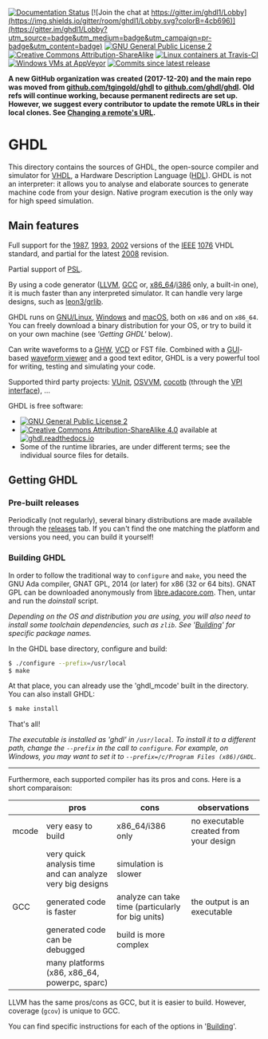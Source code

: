 [![Documentation Status](https://readthedocs.org/projects/ghdl/badge/?version=latest)](http://ghdl.readthedocs.io) [![Join the chat at https://gitter.im/ghdl1/Lobby](https://img.shields.io/gitter/room/ghdl1/Lobby.svg?colorB=4cb696)](https://gitter.im/ghdl1/Lobby?utm_source=badge&utm_medium=badge&utm_campaign=pr-badge&utm_content=badge) [![GNU General Public License 2](https://img.shields.io/badge/code%20license-GPLv2-bd0000.svg?style=flat)](https://github.com/ghdl/ghdl/blob/master/COPYING.md) [![Creative Commons Attribution-ShareAlike](https://img.shields.io/badge/doc%20license-CC--BY--SA--4.0-aab2ab.svg?style=flat)](https://github.com/ghdl/ghdl/blob/master/COPYING_DOC.md)
[![Linux containers at Travis-CI](https://img.shields.io/travis/ghdl/ghdl/master.svg?style=flat&logo=data%3Aimage%2Fpng%3Bbase64%2CiVBORw0KGgoAAAANSUhEUgAAACAAAAAgCAYAAABzenr0AAAIP0lEQVR42qVXaUyUWRaFycyP%2BTVLemaSSfrPJN3JZJKOPyY6uBLTQgGlUMVeFHuxFaioKGpcAFFQUaOigAsmo7ghikZtxZVFCCKgqOi4ICoqqLjghqjcOeem%2B5sQFZnuL3l5VV%2B9d%2B9595577iuX%2F%2FcZNWrUX7y8vMyJiYmbpk6d2pKamto5bdq0LnxuT05OPhgUFOQcOXLkP35a7%2Bvr6%2FKLnmXLlun87t27X02YMKFkzpw5va2trXL37l158OCBPHz4UEdXV5fcu3dPbt26Jdu3b%2B%2Fz8%2FNrM5vNf%2BNeAPxlIHAi06xZs7rOnj0rL168kPb2dnn8%2BLE8evToo0EgHPfv35e1a9cKQOT9LKc2m03nyMhIv%2FXr18uzZ8%2F0pDU1NXLz5k0xTzSLycs0cHibBClhBOTJkycKqKmpSZCyGkTv10N27unpqfPw4cNDSkpK5OrVqzSmAHbu3CnXr1%2BXhIQECQkNkeCQYHEkxAPQRHEmJ0taWposWbJEOjs7dX1bW5s0NjYyEtW0OXny5KGBMJlMf1ixYsUHOqYRGmPYi4qK5PLly5KUlCSLFi0S5FqCAaSutk6io6MlMzNTtmzZIkwX9zASdXV10tLSQhALaRtEHdy5iLhYrdbbP53gxo0baqy7u1tWrlxJAErA7sfdYrFYNBINZxv0XUdHh5SXl8uhQ4eMPbW1tfqZqQwODv7rF0%2F%2FPZ6GhoZ%2B5v3AgQNKqqdPnyoBly9fztMxJeSFAeDcuXN8p9Wxf%2F9%2BBfH8%2BXMFcP78eSMlWN%2F8SafDhg0zPqOmG2%2Ffvi137tzRkF%2B6dEny8vLE399fUA1y%2BvRpGtMT%2B1n8JMQWKhUVFQTKiKlzkE7XHjlyRJqbm7lWI3n06NG%2B0aNHfzvAOVDq7Obm9mcIzIbS0lK5cuWKVFVVyerVq2Xv3r2aw5kzZ0pubq6cOnWKNa8njYyKlKRkpyBlPL2yPiUlhfzQVJ04cUI2bdrE1CmI%2Bvp6Wbp06bkRI0ZYBoAA4u9JIIAxGL9jxw5GgeRjCjT8GzdulM2bN2s5btu2TcJsNgmz2yU8IkIBHz58WIm4atUq6enpoS21iagyJbTL1BEYQe8zALi7u%2BdiAxcYg8iZd4a2srJST%2B9wOMTb25tk0gqYiPLjmDRpkkYhJCRE4uPjBeUmBw8e1JJ9%2Ffo108GDGLYJJjw8XAwAY8eOzedLIuZCkoY1Tzbv2rVLEV%2B4cIE5NpSOPCHrORh%2BpoX7GDVqx5kzZ2Tfvn2yZ88eVUVKOG1zMAoRiJoBADnJpEHmiMTh5prqaimHgeLiYs2p0%2BkkETUCXt5eUD8dVDod0A7OjIhGYcGCBVJQUCBlZWVMD21yZjQ1Aj4%2BPv8DMGbMmDCemDJKR%2BPGjRNfhNgeES7hkREML0tIAfiYzWK3h6kA2TBjPUNMkPjdKgmJiRIHdXTEIV0%2B3poWdEqBrGvYs7Oz5dixY0zhfwwAULGvwsLCVMvt4XaJdcRKQlIinahTdEE60FxDyQDOl1Whsrt48WI1Ghpqkxjso3OSkpGaN2%2Be5OfnGwNiRBUlSQnMNqAScEpvi9UiMbGxgj4uqFcl2ty5c2XGjBn6vbCwkGlibbM0WWpaEdAurX0eonhLMbmjJM7JyWFZ0h4JrLYCAwM%2FIJpRsOPqAlTqHPX%2FDXKHU4T2BAYFfsAirQA%2B1HNupNo1NTeR1RzqnJrBCGVkZGiX5MO%2BsBm86evrE9wjpL%2B%2Fn6%2B1R0yfPp0cqfxICRGuDoweEKkxJiaGZaSsfvnypTK8EyLCfK4tLEClPKQ9rqFCsu45U%2FO19gODgmXm7NkQsDICpQ0dGzZsoLBRP%2FrHjx%2F%2Fb5gwnFeDkeunTJnye7J0zZo1zB1DrBtfvXql9ezp4SFubv8Ci09rmeGmQxAsNQWB2xMdajpGurmRI4Zz2KBdKiJ1gNVyLC4uztUFOR6NcJsJBMz%2FHUrwPRWQqnfy5EluplHKL0nIk%2FIdDWl%2Bjx8%2FLu%2Ffv9eajgV33rx5w9Qoy69du8Zy43qt%2B6ysLA7VDcj%2BVj09yuMbzgDBLvhb3AHuV1ZWybp168h8CpPm8O3bt4IOSSlWIwsXLmQFkB%2FMNVlNpSQXWBX8TcO9detW2b17t8yfP5%2BVwshSrlnmjoEXTwWT4moyeda0tl6mkGhIESYC4elY6zCcg%2Fe5MDhPAJZEZYSUgLORd4Cjc%2B4FoBxGjaCQogyWMEVIbYP0f%2FzMXWD8KKvV8i4gIOA8ygcLEzhQQrEwvBgdsBzt%2BSLCeJcRYYulLCvDS3eXwvFSSO4lKF4l0lCB0%2B9CNPORqgpwIq3Fw8PDirT%2F8xOuSUbTgO%2FZ2Yva6uvr0GIb0UrvoSM%2B0ZGenk6RgSL6yAQQc5y7u5ghq%2F4BARJqs1ELlAe9vb1IUTd7B%2FZ3Qaq9nHDugVI3D3YdcwWzv0Y5uqI%2FpOMKTgYbTKYexMXHSaIz6bOD94OJCDfTwT7CywrbMWz24MLbi1R8DdJ%2B5NsQJSxIxeIqCExAVFRU%2B8WLF6WosEiNhIbZ6GRIIzo2WiIiI9gvMEeqPCMFJS6DPUQGyfwNkHZAlhnmtww3DTlTkj%2FliNrPvvHFqFihmC5DfXDyP1nQAZO%2BfFIoXxDb82cdE3gwOiLELuPHxje4c%2Bi1ziZPUzxuPjTyScMcDvCBf1IKCwpBQn90UYfEo2qiYqKVjAGBAc%2B9fXxqQdL0H1V3aBFAGeqMlpnKjmgQD62UTtiy%2FSwWtmYqm5IUXKFeMM%2FsomV2u%2F3vtAEuufysByfgRJX8DshTPU2mPPy7yQBBYzGWgC%2FVkOSXWVmZZHwnSPoD%2FlOmodXSsWFjsOe%2FCAcrQqMD2awAAAAASUVORK5CYII%3D)](https://travis-ci.org/ghdl/ghdl) [![Windows VMs at AppVeyor](https://ci.appveyor.com/api/projects/status/rsq60m5wcly3og8j?svg=true)](https://ci.appveyor.com/project/tgingold/ghdl) [![Commits since latest release](https://img.shields.io/github/commits-since/ghdl/ghdl/latest.svg?style=flat)](https://github.com/ghdl/ghdl/releases)

**A new GitHub organization was created (2017-12-20) and the main repo was moved from [github.com/tgingold/ghdl](https://github.com/tgingold/ghdl) to [github.com/ghdl/ghdl](https://github.com/ghdl/ghdl). Old refs will continue working, because permanent redirects are set up. However, we suggest every contributor to update the remote URLs in their local clones. See
[Changing a remote's URL](https://help.github.com/articles/changing-a-remote-s-url/).**

# GHDL

This directory contains the sources of GHDL, the open-source compiler and simulator for [VHDL](https://en.wikipedia.org/wiki/VHDL), a Hardware Description Language ([HDL](https://en.wikipedia.org/wiki/Hardware_description_language)). GHDL is not an interpreter: it allows you to analyse and elaborate sources to generate machine code from your design. Native program execution is the only way for high speed simulation.

## Main features

Full support for the [1987](http://ieeexplore.ieee.org/document/26487/), [1993](http://ieeexplore.ieee.org/document/392561/), [2002](http://ieeexplore.ieee.org/document/1003477/) versions of the [IEEE](www.ieee.org) [1076](http://standards.ieee.org/develop/wg/P1076.html) VHDL standard, and partial for the latest [2008](http://ieeexplore.ieee.org/document/4772740/) revision.

Partial support of [PSL](https://en.wikipedia.org/wiki/Property_Specification_Language).

By using a code generator ([LLVM](http://llvm.org/), [GCC](http://gcc.gnu.org/) or, [x86_64](https://en.wikipedia.org/wiki/X86-64)/[i386](https://en.wikipedia.org/wiki/Intel_80386) only, a built-in one), it is much faster than any interpreted simulator. It can handle very large designs, such as [leon3/grlib](http://www.gaisler.com/index.php/downloads/leongrlib).

GHDL runs on [GNU/Linux](http://en.wikipedia.org/wiki/Linux_distribution), [Windows](http://en.wikipedia.org/wiki/Microsoft_Windows) and [macOS](http://en.wikipedia.org/wiki/MacOS), both on `x86` and on `x86_64`. You can freely download a binary distribution for your OS, or try to build it on your own machine (see *'Getting GHDL'* below).

Can write waveforms to a [GHW](http://ghdl.readthedocs.io/en/latest/using/Simulation.html?highlight=GHW#cmdoption-wave), [VCD](https://en.wikipedia.org/wiki/Value_change_dump) or FST file. Combined with a [GUI](http://en.wikipedia.org/wiki/Graphical_user_interface)-based [waveform viewer](https://en.wikipedia.org/wiki/Waveform_viewer) and a good text editor, GHDL is a very powerful tool for writing, testing and simulating your code.

Supported third party projects: [VUnit](https://vunit.github.io), [OSVVM](http://osvvm.org), [cocotb](https://github.com/potentialventures/cocotb) (through the [VPI interface](https://en.wikipedia.org/wiki/Verilog_Procedural_Interface)), ...

GHDL is free software:

- [![GNU General Public License 2](https://img.shields.io/badge/code%20license-GPLv2-bd0000.svg?style=flat)](https://github.com/ghdl/ghdl/blob/master/COPYING.md)
- [![Creative Commons Attribution-ShareAlike 4.0](https://img.shields.io/badge/doc%20license-Creative%20Commons%20Attribution--ShareAlike--4.0-aab2ab.svg?style=flat)](https://github.com/ghdl/ghdl/blob/master/COPYING_DOC.md) available at [![ghdl.readthedocs.io](https://img.shields.io/badge/ghdl-.readthedocs.io-2980b9.svg?style=flat)](https://ghdl.readthedocs.io)
- Some of the runtime libraries, are under different terms; see the individual source files for details.

## Getting GHDL

### Pre-built releases

Periodically (not regularly), several binary distributions are made available through the [releases](https://github.com/ghdl/ghdl/releases) tab. If you can't find the one matching the platform and versions you need, you can build it yourself!

### Building GHDL

In order to follow the traditional way to `configure` and `make`, you need the GNU Ada compiler, GNAT GPL, 2014 (or later) for x86 (32 or 64 bits). GNAT GPL can be downloaded anonymously from [libre.adacore.com](http://libre.adacore.com/tools/gnat-gpl-edition/). Then, untar and run the *doinstall* script.

*Depending on the OS and distribution you are using, you will also need to install some toolchain dependencies, such as `zlib`. See '[Building](http://ghdl.readthedocs.io/en/latest/building/index.html)' for specific package names.*

In the GHDL base directory, configure and build:
```sh
$ ./configure --prefix=/usr/local
$ make
```

At that place, you can already use the 'ghdl_mcode' built in the directory. You can also install GHDL:

```sh
$ make install
```

That's all!

*The executable is installed as 'ghdl' in `/usr/local`. To install it to a different path, change the `--prefix` in the call to `configure`. For example, on Windows, you may want to set it to `--prefix=/c/Program Files (x86)/GHDL`.*

---

Furthermore, each supported compiler has its pros and cons. Here is a short comparaison:

| | pros | cons | observations |
|---|---|---|---|
|mcode | very easy to build | x86_64/i386 only | no executable created from your design |
| | very quick analysis time and can analyze very big designs | simulation is slower | |
| GCC | generated code is faster | analyze can take time (particularly for big units) | the output is an executable |
| | generated code can be debugged | build is more complex |
| | many platforms (x86, x86_64, powerpc, sparc) | |

LLVM has the same pros/cons as GCC, but it is easier to build. However, coverage (`gcov`) is unique to GCC.

You can find specific instructions for each of the options in '[Building](http://ghdl.readthedocs.io/en/latest/building/Building.html)'.
